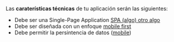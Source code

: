 Las **caraterísticas técnicas** de tu aplicación serán las siguientes:
- Debe ser una Single-Page Application [SPA (algo) otro algo](https://dzone.com/articles/how-single-page-web-applications-actually-workkk) 
- Debe ser diseñada con un enfoque [mobile first](https://darwindigital.com/mobile-first-versus-responsive-web-design/) 
- Debe permitir la persintencia de datos ([mobile](http://darwindigital.com/mobile-first-versus-responsive-web-design/))
